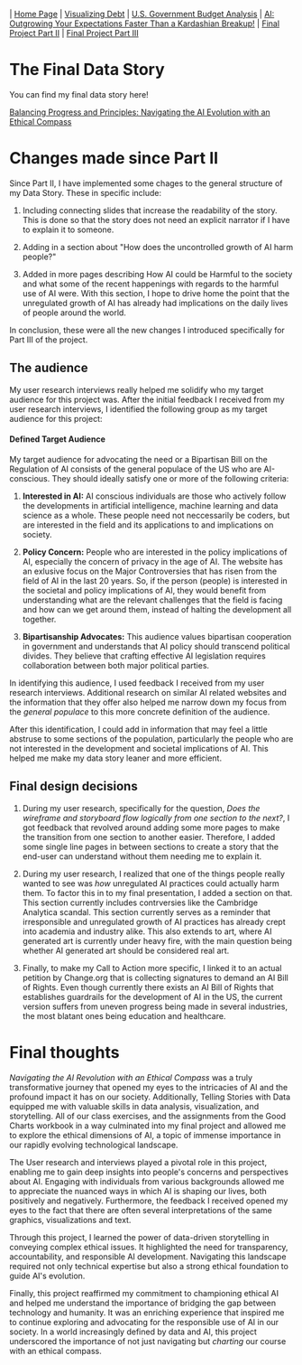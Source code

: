 | [Home Page](https://sajujya.github.io/tswd-portfolio-sajujya/) | [Visualizing Debt](visualizing-government-debt) | [U.S. Government Budget Analysis](critique_by_design) | [AI: Outgrowing Your Expectations Faster Than a Kardashian Breakup!](final-project-part-one) | [Final Project Part II](final-project-part-two) | [Final Project Part III](final-project-part-three)

# The Final Data Story
You can find my final data story here! 

[Balancing Progress and Principles: Navigating the AI Evolution with an Ethical Compass](https://carnegiemellon.shorthandstories.com/sajujya_final_project/index.html)

# Changes made since Part II

Since Part II, I have implemented some chages to the general structure of my Data Story. These in specific include:

1. Including connecting slides that increase the readability of the story. This is done so that the story does not need an explicit narrator if I have to explain it to someone.

2. Adding in a section about "How does the uncontrolled growth of AI harm people?"

3. Added in more pages describing How AI could be Harmful to the society and what some of the recent happenings with regards to the harmful use of AI were. With this section, I hope to drive home the point that the unregulated growth of AI has already had implications on the daily lives of people around the world.  

In conclusion, these were all the new changes I introduced specifically for Part III of the project. 

## The audience
My user research interviews really helped me solidify who my target audience for this project was. After the initial feedback I received from my user research interviews, I identified the following group as my target audience for this project: 

#### Defined Target Audience 
My target audience for advocating the need or a Bipartisan Bill on the Regulation of AI consists of the general populace of the US who are AI-conscious. They should ideally satisfy one or more of the following criteria: 

1. **Interested in AI:** AI conscious individuals are those who actively follow the developments in artificial intelligence, machine learning and data science as a whole. These people need not neccessarily be coders, but are interested in the field and its applications to and implications on society. 

2. **Policy Concern:** People who are interested in the policy implications of AI, especially the concern of privacy in the age of AI. The website has an exlusive focus on the Major Controversies that has risen from the field of AI in the last 20 years. So, if the person (people) is interested in the societal and policy implications of AI, they would benefit from understanding what are the relevant challenges that the field is facing and how can we get around them, instead of halting the development all together.

3. **Bipartisanship Advocates:** This audience values bipartisan cooperation in government and understands that AI policy should transcend political divides. They believe that crafting effective AI legislation requires collaboration between both major political parties.

In identifying this audience, I used feedback I received from my user research interviews. Additional research on similar AI related websites and the information that they offer also helped me narrow down my focus from the _general populace_ to this more concrete definition of the audience. 

After this identification, I could add in information that may feel a little abstruse to some sections of the population, particularly the people who are not interested in the development and societal implications of AI. This helped me make my data story leaner and more efficient. 


## Final design decisions
1. During my user research, specifically for the question, _Does the wireframe and storyboard flow logically from one section to the next?_, I got feedback that revolved around adding some more pages to make the transition from one section to another easier. Therefore, I added some single line pages in between sections to create a story that the end-user can understand without them needing me to explain it.

2. During my user research, I realized that one of the things people really wanted to see was _how_ unregulated AI practices could actually harm them. To factor this in to my final presentation, I added a section on that. This section currently includes contrversies like the Cambridge Analytica scandal. This section currently serves as a reminder that irresponsible and unregulated growth of AI practices has already crept into academia and industry alike. This also extends to art, where AI generated art is currently under heavy fire, with the main question being whether AI generated art should be considered real art.

3. Finally, to make my Call to Action more specific, I linked it to an actual petition by Change.org that is collecting signatures to demand an AI Bill of Rights. Even though currently there exists an AI Bill of Rights that establishes guardrails for the development of AI in the US, the current version suffers from uneven progress being made in several industries, the most blatant ones being education and healthcare. 

# Final thoughts
_Navigating the AI Revolution with an Ethical Compass_ was a truly transformative journey that opened my eyes to the intricacies of AI and the profound impact it has on our society. Additionally, Telling Stories with Data equipped me with valuable skills in data analysis, visualization, and storytelling. All of our class exercises, and the assignments from the Good Charts workbook in a way culminated into my final project and allowed me to explore the ethical dimensions of AI, a topic of immense importance in our rapidly evolving technological landscape.

The User research and interviews played a pivotal role in this project, enabling me to gain deep insights into people's concerns and perspectives about AI. Engaging with individuals from various backgrounds allowed me to appreciate the nuanced ways in which AI is shaping our lives, both positively and negatively. Furthermore, the feedback I received opened my eyes to the fact that there are often several interpretations of the same graphics, visualizations and text. 

Through this project, I learned the power of data-driven storytelling in conveying complex ethical issues. It highlighted the need for transparency, accountability, and responsible AI development. Navigating this landscape required not only technical expertise but also a strong ethical foundation to guide AI's evolution. 

Finally, this project reaffirmed my commitment to championing ethical AI and helped me understand the importance of bridging the gap between technology and humanity. It was an enriching experience that inspired me to continue exploring and advocating for the responsible use of AI in our society. In a world increasingly defined by data and AI, this project underscored the importance of not just navigating but _charting_ our course with an ethical compass.
